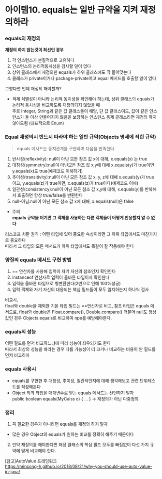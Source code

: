 # 아이템10. equals는 일반 규약을 지켜 재정의하라

### equals의 재정의
**재정의 하지 않는것이 최선인 경우**
1. 각 인스턴스가 본질적으로 고유하다  
2. 인스턴스의 논리적동치성을 검사할 일이 없다  
3. 상위 클래스에서 재정의한 equals가 하위 클래스에도 딱 들어맞는다  
4. 클래스가 private이거나 package-private이고 equal 메서드를 호출할 일이 없다  

그렇다면 언제 재정의 해야할까?
- 객체 식별성이 아니라 논리적 동치성을 확인해야 하는데, 상위 클래스의 equals가 논리적 동치성을 비교하도록 재정의되지 않았을 때  
주로 Integer, String과 같은 값 클래스들이 해당, 단 값 클래스여도, 값이 같은 인스턴스가 둘 이상 만들어지지 않음을 보장하는 인스턴스 통제 클래스라면 재정의 하지 않아도됨
(대표적으로 Enum)
    
    
### Equal 재정의시 반드시 따라야 하는 일반 규약(Objects 명세에 적힌 규약)
> equals 메서드는 동치관계를 구현하며 다음을 만족한다

1. 반사성(reflexivity): null이 아닌 모든 참조 값 x에 대해, x.equals(x) 는 true
2. 대칭성(symmetry):null이 아닌모든 참조 값 x,y에 대해  x.equals(y)가  true이면   y.equals(x)도 true(예제코드 이해하기)
3. 추이성(transitivity):null이 아닌 모든 참조 값 x, y, z에 대해 x.equals(y)가 true이고, y.equals(z)가 true이면, x.equals(z)가 true이다(예제코드 이해)
4. 일관성(consistency):null이 아닌 모든 참조 값 x,y에 대해, x.equals(y)를 반복해서 호출하면 항상 true/false를 반환한다
5. null-아님:null이 아닌 모든 참조 값 x에 대해, x.equals(null)은 false

* 주의  
**equals 규약을 어기면 그 객체를 사용하는 다른 객체들이 어떻게 반응할지 알 수 없다**

리스코프 치환 원칙 : 
어떤 타입에 있어 중요한 속성이라면 그 하위 타입에서도 마찬가지로 중요하다   
따라서 그 타입의 모든 메서드가 하위 타입에서도 똑같이 잘 작동해야 한다

### 양질의 equals 메서드 구현 방법
1. == 연산자를 사용해 입력이 자기 자신의 참조인지 확인한다
2. instanceof 연산자로 입력이 올바른 타입이지 확인한다
3. 입력을 올바른 타입으로 형변환한다(2번으로 인해 100%성공)
4. 입력 객체와 자기 자신의 대응되는 핵심 필드들이 모두 일치하는지 하나씩 검사

비교시,  
float와 double을 제외한 기본 타입 필드는 ==연산자로 비교, 참조 타입은 equals 메서드로, float와 double은 Float.compare(), Double.compare()
더불어 null도 정상 값인 경우 Objects.equals로 비교하여 npe를 예방해야한다.


### equals의 성능
어떤 필드를 먼저 비교하느냐에 따라 성능이 좌우되기도 한다  
따라서 최상의 성능을 바라는 경우 다를 가능성이 더 크거나 비교하는 비용이 싼 필드를 먼저 비교하자

### equals 사용시
* equals를 구현한 후 대칭성, 추이성, 일관적인지에 대해 생각해보고 관련 단위테스트를 작성해본다
* Object 외의 타입을 매개변수로 받는 equals 메서드는 선언하지 말자   
  public boolean equals(MyCalss o) { … } -> 재정의가 아닌 다중정의
  
### 정리
1. 꼭 필요한 경우가 아니라면 equals를 재정의 하지 말자
- 많은 경우 Object의 equals가 원하는 비교를 정확히 해주기 때문이다
2. 만약 재정의를 해야한다면 해당 클래스의 핵심 필드 모두를 빠짐없이 다섯 가지 규약에 맞게 비교해야 한다.  

[참고]AutoValue  프레임워크  
    https://mincong-h.github.io/2018/08/21/why-you-should-use-auto-value-in-java/
